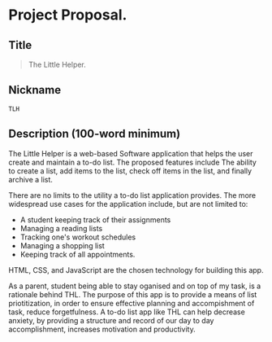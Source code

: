 # Project Proposal. 

## Title
> The Little Helper.

## Nickname
`TLH`

## Description (100-word minimum)
The Little Helper is a web-based Software application that helps the user create and maintain a to-do list. The proposed features include The ability to create a list, add items to the list, check off items in the list, and finally archive a list.

There are no limits to the utility a to-do list application provides. The more widespread use cases for the application include, but are not limited to:
* A student keeping track of their assignments
* Managing a reading lists
* Tracking one's workout schedules
* Managing a shopping list
* Keeping track of all appointments.

HTML, CSS, and JavaScript are the chosen technology for building this app.

As a parent, student being able to stay oganised and on top of my task, is a rationale behind THL. The purpose of this app is to provide a means of list priotitization, in order to ensure effective planning and accompishment of task, reduce forgetfulness.
A to-do list app like THL can help decrease anxiety, by providing a structure and record of our day to day accomplishment, increases motivation and productivity.
